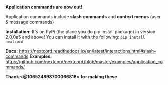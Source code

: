 **Application commands are now out!**

Application commands include **slash commands** and **context menus** (user & message commands)

**Installation:**
It's on PyPi (the place you do pip install package) in version 2.0.0a5 and above!
You can install it with the following: `pip install nextcord`

**Docs:** https://nextcord.readthedocs.io/en/latest/interactions.html#slash-commands
**Examples:** <https://github.com/nextcord/nextcord/blob/master/examples/application_commands/>

**Thank <@106524898700066816> for making these**
